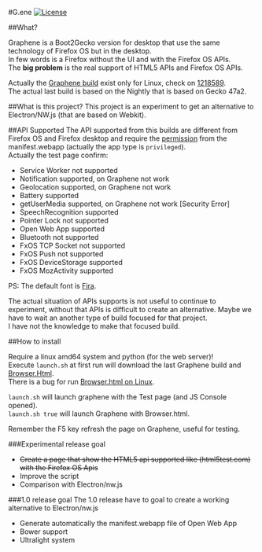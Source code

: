 #G.ene
[![License](https://img.shields.io/badge/License-GPL%20v3-blue.svg)](http://www.gnu.org/licenses/gpl-3.0)   
 
##What?

Graphene is a Boot2Gecko version for desktop that use the same technology of Firefox OS but in the desktop.  
In few words is a Firefox without the UI and with the Firefox OS APIs.  
The **big problem** is the real support of HTML5 APIs and Firefox OS APIs.

Actually the [Graphene build](https://archive.mozilla.org/pub/b2g/nightly/latest-mozilla-central/) exist only for Linux, check on [1218589](https://bugzilla.mozilla.org/show_bug.cgi?id=1218589).   
The actual last build is based on the Nightly that is based on Gecko 47a2.

##What is this project?
This project is an experiment to get an alternative to Electron/NW.js (that are based on Webkit).  

##API Supported
The API supported from this builds are different from Firefox OS and Firefox desktop and require the [permission](https://developer.mozilla.org/en-US/Apps/Build/App_permissions) from the manifest.webapp (actually the app type is `privileged`).  
Actually the test page confirm:  

* Service Worker not supported
* Notification supported, on Graphene not work
* Geolocation supported, on Graphene not work
* Battery supported
* getUserMedia supported, on Graphene not work [Security Error]
* SpeechRecognition supported
* Pointer Lock not supported
* Open Web App supported
* Bluetooth not supported
* FxOS TCP Socket not supported
* FxOS Push not supported
* FxOS DeviceStorage supported
* FxOS MozActivity supported

PS: The default font is [Fira](https://github.com/mozilla/Fira).   

The actual situation of APIs supports is not useful to continue to experiment, without that APIs is difficult to create an alternative. Maybe we have to wait an another type of build focused for that project.  
I have not the knowledge to make that focused build.

##How to install

Require a linux amd64 system and python (for the web server)!  
Execute `launch.sh` at first run will download the last Graphene build and [Browser.Html](https://github.com/browserhtml/browser.html).  
There is a bug for run [Browser.html on Linux](https://github.com/browserhtml/browser.html/issues/871).

`launch.sh` will launch graphene with the Test page (and JS Console opened).  
`launch.sh true` will launch Graphene with Browser.html.  

Remember the F5 key refresh the page on Graphene, useful for testing.

###Experimental release goal
* <s>Create a page that show the HTML5 api supported like (html5test.com) with the Firefox OS Apis</s>
* Improve the script
* Comparison with Electron/nw.js

###1.0 release goal
The 1.0 release have to goal to create a working alternative to Electron/nw.js

* Generate automatically the manifest.webapp file of Open Web App
* Bower support
* Ultralight system
